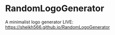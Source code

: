 # RandomLogoGenerator
A minimalist logo generator
LIVE: https://sheikh566.github.io/RandomLogoGenerator

